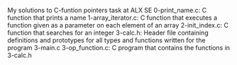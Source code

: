 My solutions to C-funtion pointers task at ALX SE
0-print_name.c: C function that prints a name
1-array_iterator.c: C function that executes a function given as a parameter on each element of an array
2-init_index.c: C function that searches for an integer
3-calc.h: Header file containing definitions and prototypes for all types and functions written for the program 3-main.c
3-op_function.c: C program that contains the functions in 3-calc.h
